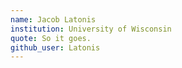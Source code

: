 ```yaml
---
name: Jacob Latonis
institution: University of Wisconsin
quote: So it goes.
github_user: Latonis
---
```

